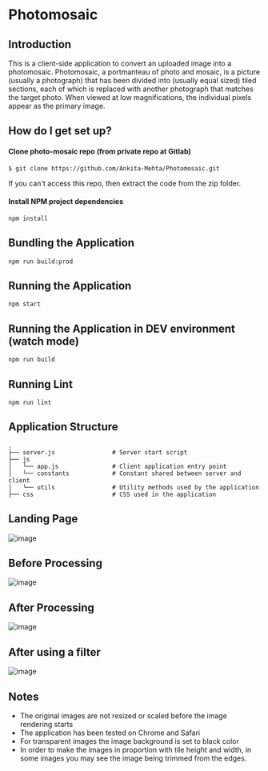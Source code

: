 # Photomosaic

## Introduction

This is a client-side application to convert an uploaded image into a photomosaic. Photomosaic, a portmanteau of photo and mosaic, is a picture (usually a photograph) that has been divided into (usually equal sized) tiled sections, each of which is replaced with another photograph that matches the target photo. When viewed at low magnifications, the individual pixels appear as the primary image.

## How do I get set up?

#### Clone photo-mosaic repo (from private repo at Gitlab)
```
$ git clone https://github.com/Ankita-Mehta/Photomosaic.git
```

If you can't access this repo, then extract the code from the zip folder.

#### Install NPM project dependencies
```
npm install
```

## Bundling the Application
```
npm run build:prod
```

## Running the Application
```
npm start
```

## Running the Application in DEV environment (watch mode)
```
npm run build
```

## Running Lint
```
npm run lint
```

## Application Structure

```
.
├── server.js                # Server start script
├── js
│   └── app.js               # Client application entry point
│   └── constants            # Constant shared between server and client
│   └── utils                # Utility methods used by the application
├── css                      # CSS used in the application
```

## Landing Page
![image](http://i.imgur.com/QZc4QHS.png)

## Before Processing
![image](http://i.imgur.com/pYmSSil.png)

## After Processing
![image](http://i.imgur.com/acFm9Km.png)

## After using a filter
![image](http://i.imgur.com/KjPqqIj.png)

## Notes
* The original images are not resized or scaled before the image rendering starts
* The application has been tested on Chrome and Safari
* For transparent images the image background is set to black color
* In order to make the images in proportion with tile height and width, in some images you may see the image being trimmed from the edges.
